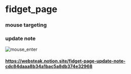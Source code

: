 # fidget_page

### mouse targeting

### update note

![mouse_enter](https://user-images.githubusercontent.com/98032384/183827195-6030f655-e20b-4d88-995c-e559958c52aa.gif)

#### https://websteak.notion.site/fidget-page-update-note-cdc84daaa8b34a1bac5a8db374e32968
